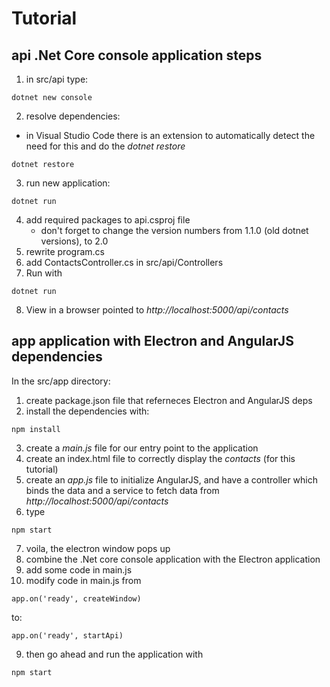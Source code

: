 # Tutorial #

## api .Net Core console application steps ##

1. in src/api type:
```
dotnet new console
```
2. resolve dependencies:
* in Visual Studio Code there is an extension to automatically detect the need for this and do the *dotnet restore*
```
dotnet restore
```
3. run new application:
```
dotnet run
```
4. add required packages to api.csproj file
    * don't forget to change the version numbers from 1.1.0 (old dotnet versions), to 2.0
5. rewrite program.cs
6. add ContactsController.cs in src/api/Controllers
7. Run with
```
dotnet run
```
8. View in a browser pointed to *http://localhost:5000/api/contacts*


## app application with Electron and AngularJS dependencies ##

In the src/app directory:
1. create package.json file that referneces Electron and AngularJS deps
2. install the dependencies with:
```
npm install
```
3. create a *main.js* file for our entry point to the application
4. create an index.html file to correctly display the *contacts* (for this tutorial)
5. create an *app.js* file to initialize AngularJS, and have a controller which binds the data and a service to fetch data from *http://localhost:5000/api/contacts*
6. type
```
npm start
```
7. voila, the electron window pops up
8. combine the .Net core console application with the Electron application
9. add some code in main.js
10. modify code in main.js from
```
app.on('ready', createWindow)
```
to:
```
app.on('ready', startApi)
```
9. then go ahead and run the application with
```
npm start
```

